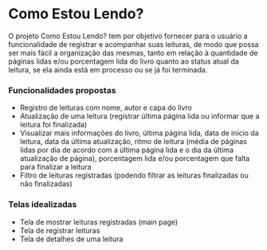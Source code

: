 # Como Estou Lendo?

O projeto Como Estou Lendo? tem por objetivo fornecer para o usuário a funcionalidade de registrar e acompanhar suas leituras, de modo que possa ser mais fácil a organização das mesmas, tanto em relação à quantidade de páginas lidas e/ou porcentagem lida do livro quanto ao status atual da leitura, se ela ainda está em processo ou se já foi terminada.

### Funcionalidades propostas

- Registro de leituras com nome, autor e capa do livro
- Atualização de uma leitura (registrar última página lida ou informar que a leitura foi finalizada)
- Visualizar mais informações do livro, última página lida, data de início da leitura, data da última atualização, ritmo de leitura (média de páginas lidas por dia de acordo com a última página lida e o dia da última atualização de página), porcentagem lida e/ou porcentagem que falta para finalizar a leitura
- Filtro de leituras registradas (podendo filtrar as leituras finalizadas ou não finalizadas)

### Telas idealizadas

- Tela de mostrar leituras registradas (main page)
- Tela de registrar leituras
- Tela de detalhes de uma leitura
